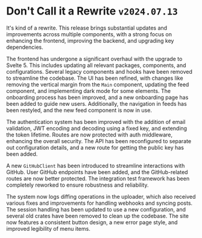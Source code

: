 # Don't Call it a Rewrite `v2024.07.13`

It's kind of a rewrite. This release brings substantial updates and improvements across multiple components, with a strong focus on enhancing the frontend, improving the backend, and upgrading key dependencies.

The frontend has undergone a significant overhaul with the upgrade to Svelte 5. This includes updating all relevant packages, components, and configurations. Several legacy components and hooks have been removed to streamline the codebase. The UI has been refined, with changes like removing the vertical margin from the `Main` component, updating the feed component, and implementing dark mode for some elements. The onboarding process has been improved, and a new onboarding page has been added to guide new users. Additionally, the navigation in feeds has been restyled, and the new feed component is now in use.

The authentication system has been improved with the addition of email validation, JWT encoding and decoding using a fixed key, and extending the token lifetime. Routes are now protected with auth middleware, enhancing the overall security. The API has been reconfigured to separate out configuration details, and a new route for getting the public key has been added.

A new `GitHubClient` has been introduced to streamline interactions with GitHub. User GitHub endpoints have been added, and the GitHub-related routes are now better protected. The integration test framework has been completely reworked to ensure robustness and reliability.

The system now logs diffing operations in the uploader, which also received various fixes and improvements for handling webhooks and syncing posts. The session handling has been updated to use a new configuration, and several old crates have been removed to clean up the codebase. The site now features a consistent button design, a new error page style, and improved legibility of menu items.

